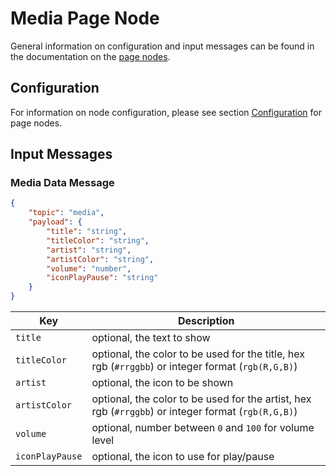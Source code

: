 # Media Page Node

General information on configuration and input messages can be found in the documentation on the [page nodes](./page-nodes.md).

## Configuration

For information on node configuration, please see section [Configuration](./page-nodes.md#configuration) for page nodes.

## Input Messages

### Media Data Message

```json
{
    "topic": "media",
    "payload": {
        "title": "string",
        "titleColor": "string",
        "artist": "string",
        "artistColor": "string",
        "volume": "number",
        "iconPlayPause": "string"
    }
}
```

| Key | Description |
| --- | --- |
| `title` | optional, the text to show |
| `titleColor` | optional, the color to be used for the title, hex rgb (`#rrggbb`) or integer format (`rgb(R,G,B)`) |
| `artist` | optional, the icon to be shown |
| `artistColor` | optional, the color to be used for the artist, hex rgb (`#rrggbb`) or integer format (`rgb(R,G,B)`) |
| `volume` | optional, number between `0` and `100` for volume level |
| `iconPlayPause` | optional, the icon to use for play/pause |
